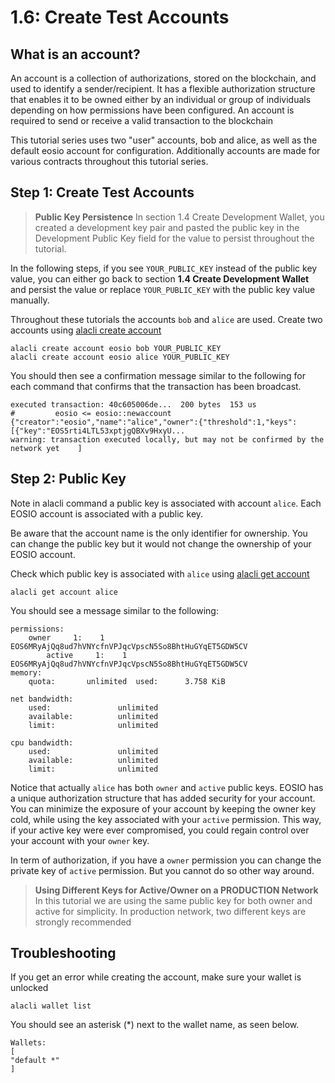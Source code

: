 # 1.6: Create Test Accounts

## What is an account?

An account is a collection of authorizations, stored on the blockchain, and used to identify a sender/recipient. It has a flexible authorization structure that enables it to be owned either by an individual or group of individuals depending on how permissions have been configured. An account is required to send or receive a valid transaction to the blockchain

This tutorial series uses two "user" accounts, bob and alice, as well as the default eosio account for configuration. Additionally accounts are made for various contracts throughout this tutorial series.

## Step 1: Create Test Accounts

> **Public Key Persistence**   In section 1.4 Create Development Wallet, you created a development key pair and pasted the public key in the Development Public Key field for the value to persist throughout the tutorial.

In the following steps, if you see `YOUR_PUBLIC_KEY` instead of the public key value, you can either go back to section **1.4 Create Development Wallet** and persist the value or replace `YOUR_PUBLIC_KEY` with the public key value manually.

Throughout these tutorials the accounts `bob` and `alice` are used. Create two accounts using [alacli create account]()

    alacli create account eosio bob YOUR_PUBLIC_KEY
    alacli create account eosio alice YOUR_PUBLIC_KEY

You should then see a confirmation message similar to the following for each command that confirms that the transaction has been broadcast.

    executed transaction: 40c605006de...  200 bytes  153 us
    #         eosio <= eosio::newaccount            {"creator":"eosio","name":"alice","owner":{"threshold":1,"keys":[{"key":"EOS5rti4LTL53xptjgQBXv9HxyU...
    warning: transaction executed locally, but may not be confirmed by the network yet    ]

## Step 2: Public Key

Note in alacli command a public key is associated with account `alice`. Each EOSIO account is associated with a public key.

Be aware that the account name is the only identifier for ownership. You can change the public key but it would not change the ownership of your EOSIO account.

Check which public key is associated with `alice` using [alacli get account]()

    alacli get account alice

You should see a message similar to the following:

    permissions:
        owner     1:    1 EOS6MRyAjQq8ud7hVNYcfnVPJqcVpscN5So8BhtHuGYqET5GDW5CV
            active     1:    1 EOS6MRyAjQq8ud7hVNYcfnVPJqcVpscN5So8BhtHuGYqET5GDW5CV
    memory:
        quota:       unlimited  used:      3.758 KiB

    net bandwidth:
        used:               unlimited
        available:          unlimited
        limit:              unlimited

    cpu bandwidth:
        used:               unlimited
        available:          unlimited
        limit:              unlimited

Notice that actually `alice` has both `owner` and `active` public keys. EOSIO has a unique authorization structure that has added security for your account. You can minimize the exposure of your account by keeping the owner key cold, while using the key associated with your `active` permission. This way, if your active key were ever compromised, you could regain control over your account with your `owner` key.

In term of authorization, if you have a `owner` permission you can change the private key of `active` permission. But you cannot do so other way around.

> **Using Different Keys for Active/Owner on a PRODUCTION Network**   In this tutorial we are using the same public key for both owner and active for simplicity. In production network, two different keys are strongly recommended

## Troubleshooting

If you get an error while creating the account, make sure your wallet is unlocked

    alacli wallet list

You should see an asterisk (*) next to the wallet name, as seen below.

    Wallets:
    [
    "default *"
    ]